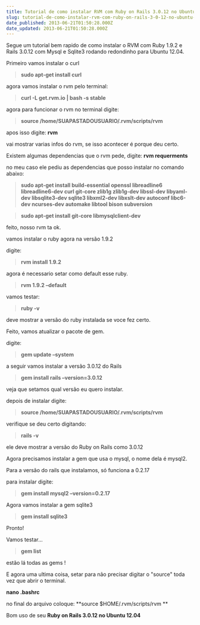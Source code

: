 ```yaml
---
title: Tutorial de como instalar RVM com Ruby on Rails 3.0.12 no Ubuntu 12.04
slug: tutorial-de-como-instalar-rvm-com-ruby-on-rails-3-0-12-no-ubuntu-12-04
date_published: 2013-06-21T01:50:28.000Z
date_updated: 2013-06-21T01:50:28.000Z
---
```


Segue um tutorial bem rapido de como instalar o RVM com Ruby 1.9.2 e Rails 3.0.12 com Mysql e Sqlite3 rodando redondinho para Ubuntu 12.04.

Primeiro vamos instalar o curl

> **sudo apt-get install curl**

agora vamos instalar o rvm pelo terminal:

> **curl -L get.rvm.io | bash -s stable**

agora para funcionar o rvm no terminal digite:

> **source /home/SUAPASTADOUSUARIO/.rvm/scripts/rvm**

apos isso digite: **rvm**

vai mostrar varias infos do rvm, se isso acontecer é porque deu certo.

Existem algumas dependencias que o rvm pede, digite: **rvm requerments**

no meu caso ele pediu as dependencias que posso instalar no comando abaixo:

> **sudo apt-get install build-essential openssl libreadline6 libreadline6-dev curl git-core zlib1g zlib1g-dev libssl-dev libyaml-dev libsqlite3-dev sqlite3 libxml2-dev libxslt-dev autoconf libc6-dev ncurses-dev automake libtool bison subversion**

> **sudo apt-get install git-core libmysqlclient-dev**

feito, nosso rvm ta ok.

vamos instalar o ruby agora na versão 1.9.2

digite:

> **rvm install 1.9.2**

agora é necessario setar como default esse ruby.

> **rvm 1.9.2 –default**

vamos testar:

> **ruby -v**

deve mostrar a versão do ruby instalada se voce fez certo.

Feito, vamos atualizar o pacote de gem.

digite:

> **gem update –system**

a seguir vamos instalar a versão 3.0.12 do Rails

> **gem install rails –version=3.0.12**

veja que setamos qual versão eu quero instalar.

depois de instalar digite:

> **source /home/SUAPASTADOUSUARIO/.rvm/scripts/rvm**

verifique se deu certo digitando:

> **rails -v**

ele deve mostrar a versão do Ruby on Rails como 3.0.12

Agora precisamos instalar a gem que usa o mysql, o nome dela é mysql2.

Para a versão do rails que instalamos, só funciona a 0.2.17

para instalar digite:

> **gem install mysql2 –version=0.2.17**

Agora vamos instalar a gem sqlite3

> **gem install sqlite3**

Pronto!

Vamos testar…

> **gem list**

estão lá todas as gems !

E agora uma ultima coisa, setar para não precisar digitar o "source" toda vez que abrir o terminal.

**nano .bashrc**

no final do arquivo coloque: **source $HOME/.rvm/scripts/rvm **

Bom uso de seu **Ruby on Rails 3.0.12 no Ubuntu 12.04**
